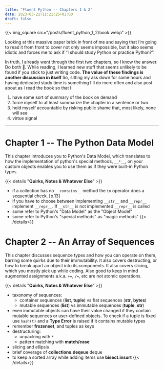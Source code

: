 ```yaml
---
title: "Fluent Python -- Chapters 1 & 2"
date: 2023-03-21T11:21:25+01:00
draft: false
---
```


{{< img_square src="/posts/fluent_python_1_2/book.webp" >}}

Looking at this massive paper brick in front of me and saying that I’m going to read it from front to cover not only seems impossible, but it also seems idiotic and forces me to ask if “I should study Python or practice Python?”.

In truth, I already went through the first two chapters, so I know the answer. Do both 🫥. While reading, I learned new stuff that seems unlikely to be found if you stick to just writing code. __The value of these findings is another discussion in itself__ So, sitting my ass down for some hours and having dedicated study time is something I'll do more often and also post about as I read the book so that I:
 1. have some sort of summary of the book on demand
 2. force myself to at least summarize the chapter in a sentence or two
 3. hold myself accountable by risking public shame that, most likely, none will see
 4. virtue signal

 ------------------


# Chapter 1 -- The Python Data Model

This chapter introduces you to Python's Data Model, which translates to how the implementation of python's special methods,  `__*__`, on your custom objects enables you to use them as if they were built-in Python types.

{{< details "__Quirks, Notes & Whatever Else__" >}}
-  if a collection has no `__contains__` method the `in` operator does a sequential check. [p.13]
- if you have to choose between implementing `__str__` and `__repr__` implement `__repr__`. If `__str__` is not implemented `__repr__` is called
- some refer to Python's "Data Model" as the "Object Model"
- some refer to Python's "special methods" as "magic methods"
{{< /details>}}


# Chapter 2 -- An Array of Sequences
This chapter discusses sequence types and how you can operate on them, barring some quirks due to their im/mutability. It also covers destructing, or how to break apart an object into its components. It also covers slicing, which you mostly pick up while coding. Also good to keep in mind augmented assignments a.k.a. ```+=```, ```/=```, etc are not atomic operations.

{{< details "__Quirks, Notes & Whatever Else__" >}}

- taxonomy of sequences:
	- container sequences (__list__, __tuple__) vs flat sequences (__str__, __bytes__)
	- mutable sequences (__list__) vs immutable sequences (__tuple__, __str__)
- even immutable objects can have their value changed if they contain mutable sequences or user-defined objects. To check if a tuple is fixed use `hash(t)` and a __Type Error__ is raised if it contains mutable types
- remember __frozenset__, and tuples as keys
- destructuring:
	- unpacking with `*`
	- pattern matching with __match/case__
- slicing and ellipsis
- brief coverage of __collections.deqeue__ deque
- to keep a sorted array while adding items use __bisect.insort__
{{< /details>}}

